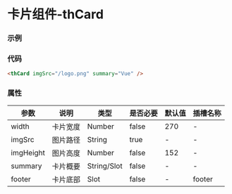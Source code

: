 # 卡片组件-thCard

### 示例

<thCard imgSrc="/logo.png" summary="Vue" />

### 代码

```html
<thCard imgSrc="/logo.png" summary="Vue" />
```

### 属性

| 参数      | 说明     | 类型        | 是否必要 | 默认值 | 插槽名称 |
| --------- | -------- | ----------- | -------- | ------ | -------- |
| width     | 卡片宽度 | Number      | false    | 270    | -        |
| imgSrc    | 图片路径 | String      | true     | -      | -        |
| imgHeight | 图片高度 | Number      | false    | 152    | -        |
| summary   | 卡片概要 | String/Slot | false    | -      | -        |
| footer    | 卡片底部 | Slot        | false    | -      | footer   |
